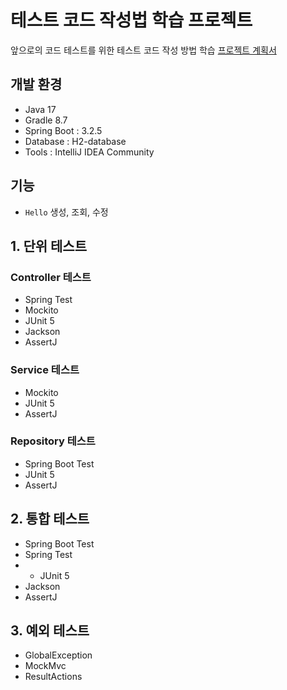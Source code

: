 # 테스트 코드 작성법 학습 프로젝트
앞으로의 코드 테스트를 위한 테스트 코드 작성 방법 학습
[프로젝트 계획서](https://pastjung.notion.site/32906642450b4c2ca602db02d597b6c7?pvs=4)

## 개발 환경
- Java 17
- Gradle 8.7
- Spring Boot : 3.2.5
- Database : H2-database
- Tools : IntelliJ IDEA Community

## 기능
- `Hello` 생성, 조회, 수정

## 1. 단위 테스트
### Controller 테스트
- Spring Test
- Mockito
- JUnit 5
- Jackson
- AssertJ
### Service 테스트
- Mockito
- JUnit 5
- AssertJ
### Repository 테스트
- Spring Boot Test
- JUnit 5
- AssertJ

## 2. 통합 테스트
- Spring Boot Test
- Spring Test
- - JUnit 5
- Jackson
- AssertJ

## 3. 예외 테스트
- GlobalException
- MockMvc
- ResultActions
